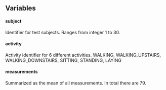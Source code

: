 ## Variables

#### subject
Identifier for test subjects.  Ranges from integer 1 to 30.
#### activity
Activity identifier for 6 different activities.  WALKING, WALKING_UPSTAIRS, WALKING_DOWNSTAIRS, 
SITTING, STANDING, LAYING
#### measurements
Summarized as the mean of all measurements.  In total there are 79.



